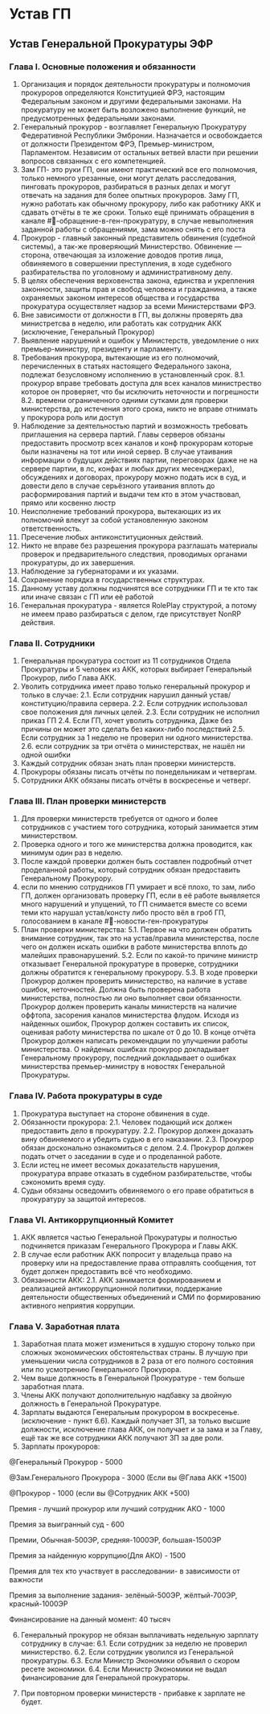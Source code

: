 # Устав ГП

## Устав Генеральной Прокуратуры ЭФР

### Глава I. Основные положения и обязанности

1. Организация и порядок деятельности прокуратуры и полномочия прокуроров определяются Конституцией ФРЭ, настоящим Федеральным законом и другими федеральными законами. На прокуратуру не может быть возложено выполнение функций, не предусмотренных федеральными законами.
2. Генеральный прокурор - возглавляет Генеральную Прокуратуру Федеративной Республики Эмбронии. Назначается и освобождается от должности Президентом ФРЭ, Премьер-министром, Парламентом. Независим от остальных ветвей власти при решении вопросов связанных с его компетенцией.
3. Зам ГП- это руки ГП, они имеют практический все его полномочия, только немного урезанные, они могут делать расследования, пинговать прокуроров, разбираться в разных делах и могут отвечать на задания для более опытных прокуроров. Заму ГП, нужно работать как обычному прокурору, либо как работнику АКК и сдавать отчёты в те же сроки. Только ещё принимать обращения в канале #🛂-обращение-в-ген-прокуратуру, в случае невыполнения заданной работы с обращениями, зама можно снять с его поста
4. Прокурор - главный законный представитель обвинения (судебной системы), а так-же проверяющий Министерство. Обвинение — сторона, отвечающая за изложение доводов против лица, обвиняемого в совершении преступления, в ходе судебного разбирательства по уголовному и административному делу.
5. В целях обеспечения верховенства закона, единства и укрепления законности, защиты прав и свобод человека и гражданина, а также охраняемых законом интересов общества и государства прокуратура осуществляет надзор за всеми Министерствами ФРЭ.
6. Вне зависимости от должности в ГП, вы должны проверять два министретсва в неделю, или работать как сотрудник АКК (исключение, Генеральный Прокурор) 
7. Выявление нарушений и ошибок у Министерств, уведомление о них премьер-министру, президенту и парламенту.
8.  Требования прокурора, вытекающие из его полномочий, перечисленных в статьях настоящего Федерального закона, подлежат безусловному исполнению в установленный срок.
 8.1. прокурор вправе требовать доступа для всех каналов министрество которое он проверяет, что бы исключить неточности и погрешности
 8.2. времени ограниченного одними сутками для проверки министерства, до истечения этого срока, никто не вправе отнимать у прокурора роль или доступ
9. Наблюдение за деятельностью партий и возможность требовать приглашения на сервера партий. Главы серверов обязаны предоставить просмотр всех каналов и конф прокурорам которые были назначены на тот или иной сервер. В случае утаивания информации о будущих действиях партии, переговорах (даже не на сервере партии, в лс, конфах и любых других месенджерах), обсуждениях и договорах, прокурору можно подать иск в суд, и довести дело в случае серьёзного утаивания вплоть до расформирования партий и выдачи тем кто в этом участвовал, прямо или косвенно люстр
10. Неисполнение требований прокурора, вытекающих из их полномочий влекут за собой установленную законом ответственность.
11.  Пресечение любых антиконституционных действий.
12. Никто не вправе без разрешения прокурора разглашать материалы проверок и предварительного следствия, проводимых органами прокуратуры, до их завершения.
13. Наблюдение за губернаторами и их указами.
14. Сохранение порядка в государственных структурах.
15. Данному уставу должны подчинятся все сотрудники ГП и те кто так или иначе связан с ГП или её работой
16. Генеральная прокуратура - является RolePlay структурой, а потому не имеем право разбираться с делом, где присутствует NonRP действия. 

### Глава II. Сотрудники

 1. Генеральная прокуратура состоит из 11 сотрудников Отдела Прокуратуры и 5 человек из АКК, которых выбирает Генеральный Прокурор, либо Глава АКК.
 2. Уволить сотрудника имеет право только генеральный прокурор и только в случае:
	2.1. Если сотрудник нарушил данный устав/конституцию/правила сервера.
	2.2. Если сотрудник использовал свое положения для личных целей.
	2.3. Если сотрудник не исполнил приказ ГП
	2.4. Если ГП, хочет уволить сотрудника, Даже без причины он может это сделать без каких-либо последствий
	2.5. Если сотрудник за 1 неделю не проверил ни одного министерства.
	2.6. если сотрудник за три отчёта о министерствах, не нашёл ни одной ошибки 
 3. Каждый сотрудник обязан знать план проверки министерств.
 4. Прокуроры обязаны писать отчёты по понедельникам и четвергам.
 5. Сотрудники АКК обязаны писать отчёты в воскресенье и четверг.

### Глава III. План проверки министерств

1. Для проверки министерств требуется от одного и более сотрудников с участием того сотрудника, который занимается этим министерством.
2. Проверка одного и того же министерства должна проводится, как минимум один раз в неделю.
3. После каждой проверки должен быть составлен подробный отчет проделанной работы, который сотрудник обязан предоставить Генеральному Прокурору.
4. если по мнению сотрудников ГП умирает и всё плохо, то зам, либо ГП, должен организовать проверку ГП, если в её работе выявляется много нарушений и упущений, то ГП снимается вместе со всеми теми кто нарушал устав/консту либо просто вёл в гроб ГП, голосованием в канале #📰-новости-ген-прокуратуры
5. План проверки министерства:
	5.1. Первое на что должен обратить внимание сотрудник, так это на устав/правила министерства, после чего он должен искать ошибки в работе министерства вплоть до малейших правонарушений.
	5.2. Если по какой-то причине министр отказывает Генеральной прокуратуре в проверке, сотрудники должны обратится к генеральному прокурору.
	5.3. В ходе проверки Прокурор должен проверить министерство, на наличие в уставе ошибок, неточностей. Должна быть проверена работа министерства, полностью ли оно выполняет свои обязанности. Прокурор должен проверить каналы министерств на наличие оффтопа, засорения каналов министерства флудом. Исходя из найденных ошибок, Прокурор должен составить их список, оценивая работу министерства по шкале от 0 до 10. В конце отчёта Прокурор должен написать рекомендации по улучшении работы министерства. О найденых ошибках прокурор докладывает Генеральному прокурору, последний докладывает о ошибках министерства премьер-министру в новостях Генеральной Прокуратуры. 

### Глава IV. Работа прокуратуры в суде

 1. Прокуратура выступает на стороне обвинения в суде.
 2. Обязанности прокурора:
	2.1. Человек подающий иск должен предоставить дело в прокуратуру.
	2.2. Прокурор должен доказать вину обвиняемого и убедить судью в его наказании.
	2.3. Прокурор обязан досконально ознакомиться с делом.
	2.4. Прокурор должен подать отчет о заседании в суде и о проделанной работе.
 3. Если истец не имеет весомых доказательств нарушения, прокуратура вправе отказать в судебном разбирательстве, чтобы сэкономить время суду.
 4. Судьи обязаны осведомить обвиняемого о его праве обратиться в прокуратуру за защитой интересов.

### Глава VI. Антикоррупционный Комитет

 1. АКК является частью Генеральной Прокуратуры и полностью подчиняется приказам Генерального Прокурора и Главы АКК.
 2. В случае если работник АКК попросит у владельца право на проверку или на предоставление права отправлять сообщения, тот будет должен предоставить всё что необходимо.
 2. Обязанности АКК:
	2.1. АКК занимается формированием и реализацией антикоррупционной политики, поддержание деятельности общественных объединений и СМИ по формированию активного неприятия коррупции.

### Глава V. Заработная плата

1. Заработная плата может измениться в худшую сторону только при сложных экономических обстоятельствах страны. В лучшую при уменьшении числа сотрудников в 2 раза от его полного состояния или по усмотрению Генерального Прокурора.
2. Чем выше должность в Генеральной Прокуратуре - тем больше заработная плата.
3. Члены АКК получают дополнительную надбавку за двойную должность в Генеральной Прокуратуре.
4. Зарплаты выдаются Генеральным прокурором в воскресенье. (исключение - пункт 6.6). Каждый получает ЗП, за только высшие должности, исключение глава АКК, он получает и за зама и за Главу, ещё так же все сотрудники АКК получают ЗП за две роли.
5. Зарплаты прокуроров:

@Генеральный Прокурор - 5000

@Зам.Генерального Прокурора  - 3000 (Если вы @Глава АКК +1500)

@Прокурор - 1000 (если вы @Сотрудник АКК +500)

Премия - лучший прокурор или лучший сотрудник АКО - 1000
	
Премия за выигранный суд - 600
	
Премии, Обычная-500ЭР, средняя-1000ЭР, большая-1500ЭР
	
Премия за найденную коррупцию(Для АКО) - 1500
	
Премия для тех кто участвует в расследовании- в зависимости от важности
	
Премия за выполнение задания- зелёный-500ЭР, 
	жёлтый-700ЭР, 
	красный-1000ЭР
	
Финансирование на данный момент: 40 тысяч

6. Генеральный прокурор не обязан выплачивать недельную зарплату сотруднику в случае:
	6.1. Если сотрудник за неделю не проверил министерство.
	6.2. Если сотрудник уволился из Генеральной прокуратуры.
	6.3. Если Министр Экономики объявил о скором ресете экономики.
	6.4. Если Министр Экономики не выдал финансирование для Генеральной прокураторы.
	
7. При повторном проверки министерств - прибавке к зарплате не будет.

